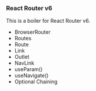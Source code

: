 ### React Router v6

This is a boiler for React Router v6.

- BrowserRouter
- Routes
- Route
- Link
- Outlet
- NavLink
- useParam()
- useNavigate()
- Optional Chaining
